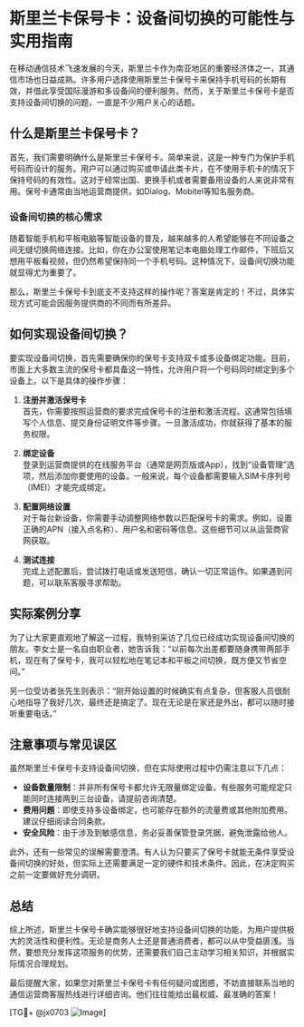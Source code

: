 # 斯里兰卡保号卡：设备间切换的可能性与实用指南

在移动通信技术飞速发展的今天，斯里兰卡作为南亚地区的重要经济体之一，其通信市场也日益成熟。许多用户选择使用斯里兰卡保号卡来保持手机号码的长期有效，并借此享受国际漫游和多设备间的便利服务。然而，关于斯里兰卡保号卡是否支持设备间切换的问题，一直是不少用户关心的话题。

## 什么是斯里兰卡保号卡？

首先，我们需要明确什么是斯里兰卡保号卡。简单来说，这是一种专门为保护手机号码而设计的服务。用户可以通过购买或申请此类卡片，在不使用手机卡的情况下保持号码的有效性。这对于经常出国、更换手机或者需要备用设备的人来说非常有用。保号卡通常由当地运营商提供，如Dialog、Mobitel等知名服务商。

### 设备间切换的核心需求

随着智能手机和平板电脑等智能设备的普及，越来越多的人希望能够在不同设备之间无缝切换网络连接。比如，你在办公室使用笔记本电脑处理工作邮件，下班后又想用平板看视频，但仍然希望保持同一个手机号码。这种情况下，设备间切换功能就显得尤为重要了。

那么，斯里兰卡保号卡到底支不支持这样的操作呢？答案是肯定的！不过，具体实现方式可能会因服务提供商的不同而有所差异。

## 如何实现设备间切换？

要实现设备间切换，首先需要确保你的保号卡支持双卡或多设备绑定功能。目前，市面上大多数主流的保号卡都具备这一特性，允许用户将一个号码同时绑定到多个设备上。以下是具体的操作步骤：

1. **注册并激活保号卡**  
   首先，你需要按照运营商的要求完成保号卡的注册和激活流程。这通常包括填写个人信息、提交身份证明文件等步骤。一旦激活成功，你就获得了基本的服务权限。

2. **绑定设备**  
   登录到运营商提供的在线服务平台（通常是网页版或App），找到“设备管理”选项，然后添加你要使用的设备。一般来说，每个设备都需要输入SIM卡序列号（IMEI）才能完成绑定。

3. **配置网络设置**  
   对于每台新设备，你需要手动调整网络参数以匹配保号卡的需求。例如，设置正确的APN（接入点名称）、用户名和密码等信息。这些细节可以从运营商官网获取。

4. **测试连接**  
   完成上述配置后，尝试拨打电话或发送短信，确认一切正常运作。如果遇到问题，可以联系客服寻求帮助。

## 实际案例分享

为了让大家更直观地了解这一过程，我特别采访了几位已经成功实现设备间切换的朋友。李女士是一名自由职业者，她告诉我：“以前每次出差都要随身携带两部手机，现在有了保号卡，我可以轻松地在笔记本和平板之间切换，既方便又节省空间。”

另一位受访者张先生则表示：“刚开始设置的时候确实有点复杂，但客服人员很耐心地指导了我好几次，最终还是搞定了。现在无论是在家还是外出，都可以随时接听重要电话。”

## 注意事项与常见误区

虽然斯里兰卡保号卡支持设备间切换，但在实际使用过程中仍需注意以下几点：

- **设备数量限制**：并非所有保号卡都允许无限量绑定设备。有些服务可能规定只能同时连接两到三台设备，请提前咨询清楚。
- **费用问题**：即使支持多设备绑定，也可能存在额外的流量费或其他附加费用。建议仔细阅读合同条款。
- **安全风险**：由于涉及到敏感信息，务必妥善保管登录凭据，避免泄露给他人。

此外，还有一些常见的误解需要澄清。有人认为只要买了保号卡就能无条件享受设备间切换的好处，但实际上还需要满足一定的硬件和技术条件。因此，在决定购买之前一定要做好充分调研。

## 总结

综上所述，斯里兰卡保号卡确实能够很好地支持设备间切换的功能，为用户提供极大的灵活性和便利性。无论是商务人士还是普通消费者，都可以从中受益匪浅。当然，要想充分发挥这项服务的优势，还需要我们自己主动学习相关知识，并根据实际情况合理规划。

最后提醒大家，如果您对斯里兰卡保号卡有任何疑问或困惑，不妨直接联系当地的通信运营商客服热线进行详细咨询。他们往往能给出最权威、最准确的答案！

[TG💪+ @jx0703 ![Image](https://github.com/user-attachments/assets/dbca1d08-cadb-493c-b0ec-ad6f7a83f270)]